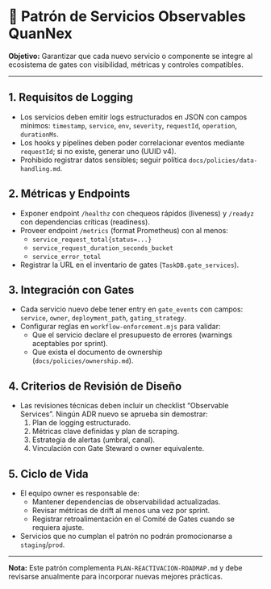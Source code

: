 # 📐 Patrón de Servicios Observables QuanNex

**Objetivo:** Garantizar que cada nuevo servicio o componente se integre al ecosistema de gates con visibilidad, métricas y controles compatibles.

---

## 1. Requisitos de Logging
- Los servicios deben emitir logs estructurados en JSON con campos mínimos: `timestamp`, `service`, `env`, `severity`, `requestId`, `operation`, `durationMs`.
- Los hooks y pipelines deben poder correlacionar eventos mediante `requestId`; si no existe, generar uno (UUID v4).
- Prohibido registrar datos sensibles; seguir política `docs/policies/data-handling.md`.

## 2. Métricas y Endpoints
- Exponer endpoint `/healthz` con chequeos rápidos (liveness) y `/readyz` con dependencias críticas (readiness).
- Proveer endpoint `/metrics` (format Prometheus) con al menos:
  - `service_request_total{status=...}`
  - `service_request_duration_seconds_bucket`
  - `service_error_total`
- Registrar la URL en el inventario de gates (`TaskDB.gate_services`).

## 3. Integración con Gates
- Cada servicio nuevo debe tener entry en `gate_events` con campos: `service`, `owner`, `deployment_path`, `gating_strategy`.
- Configurar reglas en `workflow-enforcement.mjs` para validar:
  - Que el servicio declare el presupuesto de errores (warnings aceptables por sprint).
  - Que exista el documento de ownership (`docs/policies/ownership.md`).

## 4. Criterios de Revisión de Diseño
- Las revisiones técnicas deben incluir un checklist “Observable Services”. Ningún ADR nuevo se aprueba sin demostrar:
  1. Plan de logging estructurado.
  2. Métricas clave definidas y plan de scraping.
  3. Estrategia de alertas (umbral, canal).
  4. Vinculación con Gate Steward o owner equivalente.

## 5. Ciclo de Vida
- El equipo owner es responsable de:
  - Mantener dependencias de observabilidad actualizadas.
  - Revisar métricas de drift al menos una vez por sprint.
  - Registrar retroalimentación en el Comité de Gates cuando se requiera ajuste.
- Servicios que no cumplan el patrón no podrán promocionarse a `staging`/`prod`.

---

**Nota:** Este patrón complementa `PLAN-REACTIVACION-ROADMAP.md` y debe revisarse anualmente para incorporar nuevas mejores prácticas.
